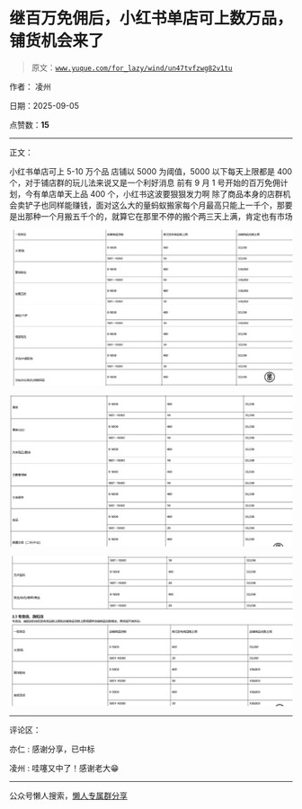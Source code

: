 # 继百万免佣后，小红书单店可上数万品，铺货机会来了

> 原文：[`www.yuque.com/for_lazy/wind/un47tvfzwg82v1tu`](https://www.yuque.com/for_lazy/wind/un47tvfzwg82v1tu)

作者： 凌州

日期：2025-09-05

点赞数：**15**

* * *

正文：

小红书单店可上 5-10 万个品 店铺以 5000 为阈值，5000 以下每天上限都是 400 个，对于铺店群的玩儿法来说又是一个利好消息
前有 9 月 1 号开始的百万免佣计划，今有单店单天上品 400 个，小红书这波要狠狠发力啊
除了商品本身的店群机会卖铲子也同样能赚钱，面对这么大的量蚂蚁搬家每个月最高只能上一千个，那要是出那种一个月搬五千个的，就算它在那里不停的搬个两三天上满，肯定也有市场

![](img/bff6aad692c1449da86d0737e2f02f53.png "None")

![](img/bf019801c471e60ce7ee4057e25d27a0.png "None")

![](img/c3dd6459b4cc2a7b3582bc0d5d090fe4.png "None")

* * *

评论区：

亦仁 : 感谢分享，已中标

凌州 : 哇噻又中了！感谢老大😁

* * *

公众号懒人搜索，[懒人专属群分享](https://lazybook.fun/#/blog/group)